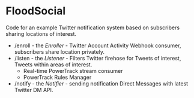 # FloodSocial

Code for an example Twitter notification system based on subscribers sharing locations of interest.

+ /enroll - the _Enroller_ - Twitter Account Activity Webhook consumer, subscribers share location privately.
+ /listen - the _Listener_ - Filters Twitter firehose for Tweets of interest, Tweets within areas of interest. 
  + Real-time PowerTrack stream consumer   
  + PowerTrack Rules Manager
+ /notify - the _Notifier_ - sending notification Direct Messages with latest Twitter DM API.
